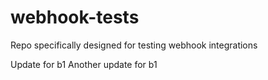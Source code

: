 # webhook-tests
Repo specifically designed for testing webhook integrations

Update for b1
Another update for b1
